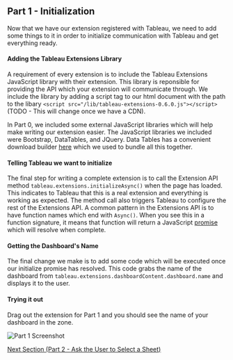 ## Part 1 - Initialization

Now that we have our extension registered with Tableau, we need to add some things to it in order to initialize communication with Tableau and get everything ready.

#### Adding the Tableau Extensions Library

A requirement of every extension is to include the Tableau Extensions JavaScript library with their extension. This library is reponsible for providing the API which your extension will communicate through. We include the library by adding a script tag to our html document with the path to the libary `<script src="/lib/tableau-extensions-0.6.0.js"></script>` (TODO - This will change once we have a CDN).

In Part 0, we included some external JavaScript libraries which will help make writing our extension easier. The JavaScript libraries we included were Bootstrap, DataTables, and JQuery. Data Tables has a convenient download builder [here](https://datatables.net/download/) which we used to bundle all this together.

#### Telling Tableau we want to initialize

The final step for writing a complete extension is to call the Extension API method `tableau.extensions.initializeAsync()` when the page has loaded. This indicates to Tableau that this is a real extension and everything is working as expected. The method call also triggers Tableau to configure the rest of the Extensions API. A common pattern in the Extensions API is to have function names which end with `Async()`. When you see this in a function signature, it means that function will return a JavaScript [promise](https://scotch.io/tutorials/javascript-promises-for-dummies) which will resolve when complete.

#### Getting the Dashboard's Name

The final change we make is to add some code which will be executed once our initialize promise has resolved. This code grabs the name of the dashboard from `tableau.extensions.dashboardContent.dashboard.name` and displays it to the user.

#### Trying it out

Drag out the extension for Part 1 and you should see the name of your dashboard in the zone.

![Part 1 Screenshot](../assets/Part_1.png)

[Next Section (Part 2 - Ask the User to Select a Sheet)](../Part_2/readme.md)
